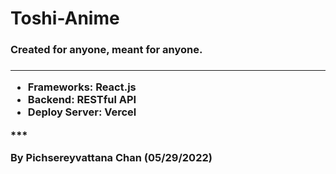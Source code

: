# Toshi-Anime

<h3>Created for anyone, meant for anyone.<h3>

***
  <ul>
    <li>Frameworks: React.js</li>
    <li>Backend: RESTful API</li>
    <li>Deploy Server: Vercel</li>
  </ul>
***

By Pichsereyvattana Chan (05/29/2022)
